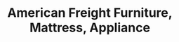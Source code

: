 ---
title: "American Freight Furniture, Mattress, Appliance"
url: /fredericksburg/american-freight-furniture-mattress-appliance/
shop: furniture
---